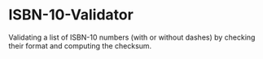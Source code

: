 # ISBN-10-Validator
Validating a list of ISBN-10 numbers (with or without dashes) by checking their format and computing the checksum.
